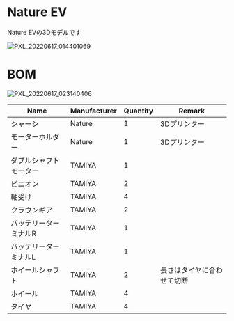 # Nature EV
Nature EVの3Dモデルです

![PXL_20220617_014401069](https://user-images.githubusercontent.com/35385895/174214910-d8e295d0-fdf0-4888-92df-8d2c9e30a38b.jpg)


# BOM

![PXL_20220617_023140406](https://user-images.githubusercontent.com/35385895/174214916-bf2cdfb8-678b-4e91-9b96-304744ebf079.jpg)

|Name|Manufacturer|Quantity|Remark|
|----|------------|--------|------|
|シャーシ|Nature|1|3Dプリンター|
|モーターホルダー|Nature|1|3Dプリンター|
|ダブルシャフトモーター|TAMIYA|1||
|ピニオン|TAMIYA|2||
|軸受け|TAMIYA|4||
|クラウンギア|TAMIYA|2||
|バッテリーターミナルR|TAMIYA|1||
|バッテリーターミナルL|TAMIYA|1||
|ホイールシャフト|TAMIYA|2|長さはタイヤに合わせて切断|
|ホイール|TAMIYA|4||
|タイヤ|TAMIYA|4||
